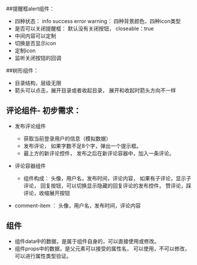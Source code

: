 ##提醒框alert组件：
- 四种状态： info success error warning： 四种背景颜色，四种icon类型
- 是否可以关闭提醒框： 默认没有关闭按钮， closeable：true
- 中间内容可以定制
- 切换是否显示icon
- 定制icon 
- 监听关闭按钮的回调



##树形组件： 

- 目录结构，层级无限
- 箭头可以点击，展开目录或者收起目录， 展开和收起时箭头方向不一样


## 评论组件- 初步需求： 
- 发布评论组件
	- 获取当前登录用户的信息（模拟数据）
	- 发布评论， 如果字数不足8个字，弹出一个提示框。
	- 最上方的新评论控件， 发布之后在新评论容器中，加入一条评论。 
- 评论容器组件
	- 组件构成： 头像，用户名，发布时间，评论内容，  如果有子评论，显示子评论， 回复按钮，可以切换显示隐藏的回复评论的发布控件， 赞评论，踩评论，收缩展开按钮
	

- comment-item ： 头像，用户名，发布时间，评论内容

## 组件
- 组件data中的数据，是属于组件自身的，可以直接使用或修改。 
- 组件props中的数据，是父元素可以接受的属性名， 可以使用，不可以修改， 可以进行属性类型验证。